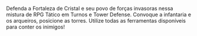 Defenda a Fortaleza de Cristal e seu povo de forças invasoras nessa mistura de RPG Tático em Turnos e Tower Defense. Convoque a infantaria e os arqueiros, posicione as torres. Utilize todas as ferramentas disponíveis para conter os inimigos!